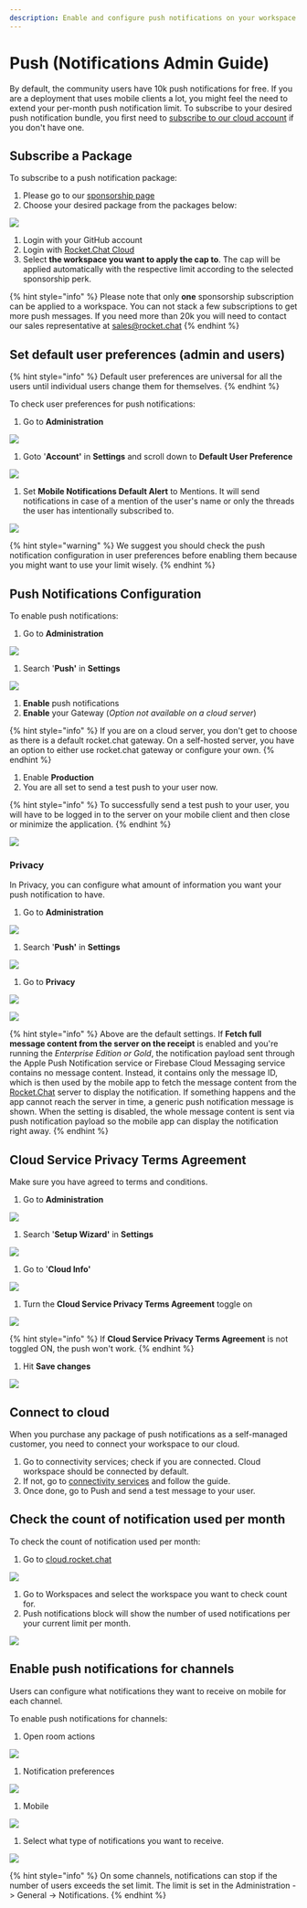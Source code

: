 ```yaml
---
description: Enable and configure push notifications on your workspace
---
```


# Push (Notifications Admin Guide)

By default, the community users have 10k push notifications for free. If you are a deployment that uses mobile clients a lot, you might feel the need to extend your per-month push notification limit. To subscribe to your desired push notification bundle, you first need to [subscribe to our cloud account](https://docs.rocket.chat/guides/administrator-guides/connectivity-services) if you don't have one.

## Subscribe a Package

To subscribe to a push notification package:

1. Please go to our [sponsorship page](https://sponsorship.rocket.chat)
2. Choose your desired package from the packages below:

![](<../../../.gitbook/assets/image (136).png>)

1. Login with your GitHub account
2. Login with [Rocket.Chat Cloud](https://cloud.rocket.chat)
3. Select **the workspace you want to apply the cap to**. The cap will be applied automatically with the respective limit according to the selected sponsorship perk.

{% hint style="info" %}
Please note that only **one** sponsorship subscription can be applied to a workspace. You can not stack a few subscriptions to get more push messages. If you need more than 20k you will need to contact our sales representative at [sales@rocket.chat](mailto:sales@rocket.chat)
{% endhint %}

## Set default user preferences (admin and users)

{% hint style="info" %}
Default user preferences are universal for all the users until individual users change them for themselves.
{% endhint %}

To check user preferences for push notifications:

1. Go to **Administration**

![](<../../../.gitbook/assets/image (27).png>)

1. Goto '**Account'** in **Settings** and scroll down to **Default User Preference**

![](<../../../.gitbook/assets/image (138).png>)

1. Set **Mobile Notifications Default Alert** to Mentions. It will send notifications in case of a mention of the user's name or only the threads the user has intentionally subscribed to.

![](<../../../.gitbook/assets/image (139).png>)

{% hint style="warning" %}
We suggest you should check the push notification configuration in user preferences before enabling them because you might want to use your limit wisely.
{% endhint %}

## Push Notifications Configuration

To enable push notifications:

1. Go to **Administration**

![](<../../../.gitbook/assets/image (27).png>)

1. Search '**Push'** in **Settings**

![](<../../../.gitbook/assets/image (140).png>)

1. **Enable** push notifications
2. **Enable** your Gateway (_Option not available on a cloud server_)

{% hint style="info" %}
If you are on a cloud server, you don't get to choose as there is a default rocket.chat gateway. On a self-hosted server, you have an option to either use rocket.chat gateway or configure your own.
{% endhint %}

1. Enable **Production**
2. You are all set to send a test push to your user now.

{% hint style="info" %}
To successfully send a test push to your user, you will have to be logged in to the server on your mobile client and then close or minimize the application.
{% endhint %}

![](<../../../.gitbook/assets/image (141).png>)

### Privacy

In Privacy, you can configure what amount of information you want your push notification to have.

1. Go to **Administration**

![](<../../../.gitbook/assets/image (27).png>)

1. Search '**Push'** in **Settings**

![](<../../../.gitbook/assets/image (140).png>)

1. Go to **Privacy**

![](<../../../.gitbook/assets/image (151).png>)

![](<../../../.gitbook/assets/image (142).png>)

{% hint style="info" %}
Above are the default settings. If **Fetch full message content from the server on the receipt** is enabled and you're running the _Enterprise Edition or Gold_, the notification payload sent through the Apple Push Notification service or Firebase Cloud Messaging service contains no message content. Instead, it contains only the message ID, which is then used by the mobile app to fetch the message content from the [Rocket.Chat](http://rocket.chat) server to display the notification. If something happens and the app cannot reach the server in time, a generic push notification message is shown. When the setting is disabled, the whole message content is sent via push notification payload so the mobile app can display the notification right away.
{% endhint %}

## Cloud Service Privacy Terms Agreement

Make sure you have agreed to terms and conditions.

1. Go to **Administration**

![](<../../../.gitbook/assets/image (27).png>)

1. Search '**Setup Wizard'** in **Settings**

![](<../../../.gitbook/assets/image (152).png>)

1. Go to '**Cloud Info'**

![](<../../../.gitbook/assets/image (154).png>)

1. Turn the **Cloud Service Privacy Terms Agreement** toggle on

![](<../../../.gitbook/assets/image (153).png>)

{% hint style="info" %}
If **Cloud Service Privacy Terms Agreement** is not toggled ON, the push won't work.
{% endhint %}

1. Hit **Save changes**

![](<../../../.gitbook/assets/image (155).png>)

## Connect to cloud

When you purchase any package of push notifications as a self-managed customer, you need to connect your workspace to our cloud.

1. Go to connectivity services; check if you are connected. Cloud workspace should be connected by default.
2. If not, go to [connectivity services](https://docs.rocket.chat/guides/administrator-guides/connectivity-services) and follow the guide.
3. Once done, go to Push and send a test message to your user.

## Check the count of notification used per month

To check the count of notification used per month:

1. Go to [cloud.rocket.chat](http://cloud.rocket.chat)

![](<../../../.gitbook/assets/image (156).png>)

1. Go to Workspaces and select the workspace you want to check count for.
2. Push notifications block will show the number of used notifications per your current limit per month.

![](<../../../.gitbook/assets/image (157).png>)

## Enable push notifications for channels

Users can configure what notifications they want to receive on mobile for each channel.

To enable push notifications for channels:

1. Open room actions

![](<../../../.gitbook/assets/image (158).png>)

1. Notification preferences

![](<../../../.gitbook/assets/image (159).png>)

1. Mobile

![](<../../../.gitbook/assets/image (160).png>)

1. Select what type of notifications you want to receive.

![](<../../../.gitbook/assets/image (161).png>)

{% hint style="info" %}
On some channels, notifications can stop if the number of users exceeds the set limit. The limit is set in the Administration -> General -> Notifications.
{% endhint %}
